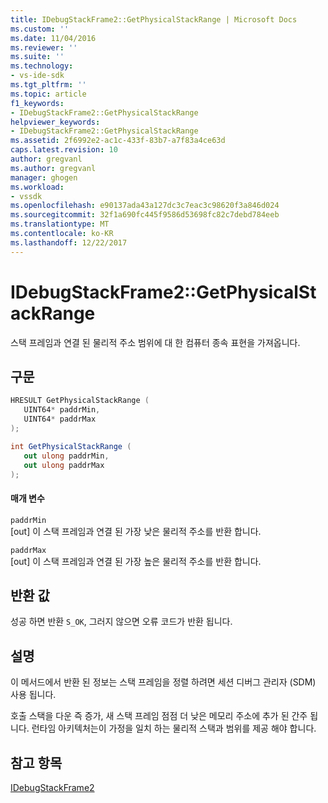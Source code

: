 ```yaml
---
title: IDebugStackFrame2::GetPhysicalStackRange | Microsoft Docs
ms.custom: ''
ms.date: 11/04/2016
ms.reviewer: ''
ms.suite: ''
ms.technology:
- vs-ide-sdk
ms.tgt_pltfrm: ''
ms.topic: article
f1_keywords:
- IDebugStackFrame2::GetPhysicalStackRange
helpviewer_keywords:
- IDebugStackFrame2::GetPhysicalStackRange
ms.assetid: 2f6992e2-ac1c-433f-83b7-a7f83a4ce63d
caps.latest.revision: 10
author: gregvanl
ms.author: gregvanl
manager: ghogen
ms.workload:
- vssdk
ms.openlocfilehash: e90137ada43a127dc3c7eac3c98620f3a846d024
ms.sourcegitcommit: 32f1a690fc445f9586d53698fc82c7debd784eeb
ms.translationtype: MT
ms.contentlocale: ko-KR
ms.lasthandoff: 12/22/2017
---
```

# <a name="idebugstackframe2getphysicalstackrange"></a>IDebugStackFrame2::GetPhysicalStackRange
스택 프레임과 연결 된 물리적 주소 범위에 대 한 컴퓨터 종속 표현을 가져옵니다.  
  
## <a name="syntax"></a>구문  
  
```cpp  
HRESULT GetPhysicalStackRange (   
   UINT64* paddrMin,  
   UINT64* paddrMax  
);  
```  
  
```csharp  
int GetPhysicalStackRange (   
   out ulong paddrMin,  
   out ulong paddrMax  
);  
```  
  
#### <a name="parameters"></a>매개 변수  
 `paddrMin`  
 [out] 이 스택 프레임과 연결 된 가장 낮은 물리적 주소를 반환 합니다.  
  
 `paddrMax`  
 [out] 이 스택 프레임과 연결 된 가장 높은 물리적 주소를 반환 합니다.  
  
## <a name="return-value"></a>반환 값  
 성공 하면 반환 `S_OK`, 그러지 않으면 오류 코드가 반환 됩니다.  
  
## <a name="remarks"></a>설명  
 이 메서드에서 반환 된 정보는 스택 프레임을 정렬 하려면 세션 디버그 관리자 (SDM) 사용 됩니다.  
  
 호출 스택을 다운 즉 증가, 새 스택 프레임 점점 더 낮은 메모리 주소에 추가 된 간주 됩니다. 런타임 아키텍처는이 가정을 일치 하는 물리적 스택과 범위를 제공 해야 합니다.  
  
## <a name="see-also"></a>참고 항목  
 [IDebugStackFrame2](../../../extensibility/debugger/reference/idebugstackframe2.md)